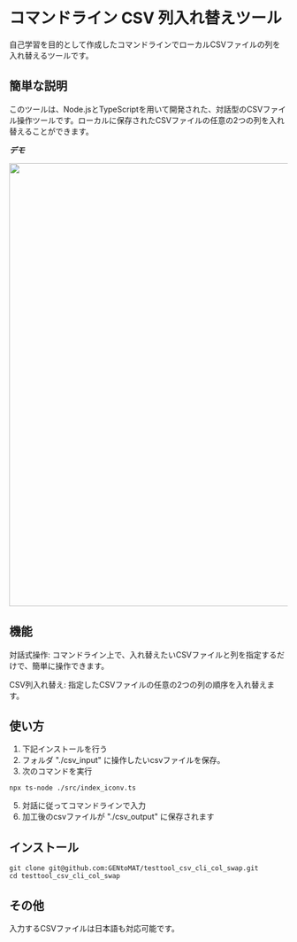 # コマンドライン CSV 列入れ替えツール

自己学習を目的として作成したコマンドラインでローカルCSVファイルの列を入れ替えるツールです。

## 簡単な説明

このツールは、Node.jsとTypeScriptを用いて開発された、対話型のCSVファイル操作ツールです。ローカルに保存されたCSVファイルの任意の2つの列を入れ替えることができます。

***デモ***

<img src="https://github.com/user-attachments/assets/5c6221f0-fc8e-477d-ba5c-6830043b23bb" width="800">

## 機能

対話式操作: コマンドライン上で、入れ替えたいCSVファイルと列を指定するだけで、簡単に操作できます。

CSV列入れ替え: 指定したCSVファイルの任意の2つの列の順序を入れ替えます。


## 使い方

1. 下記インストールを行う
2. フォルダ "./csv_input" に操作したいcsvファイルを保存。
3. 次のコマンドを実行

```
npx ts-node ./src/index_iconv.ts
```

5. 対話に従ってコマンドラインで入力
6. 加工後のcsvファイルが "./csv_output" に保存されます

## インストール

```
git clone git@github.com:GENtoMAT/testtool_csv_cli_col_swap.git
cd testtool_csv_cli_col_swap
```

## その他

入力するCSVファイルは日本語も対応可能です。
